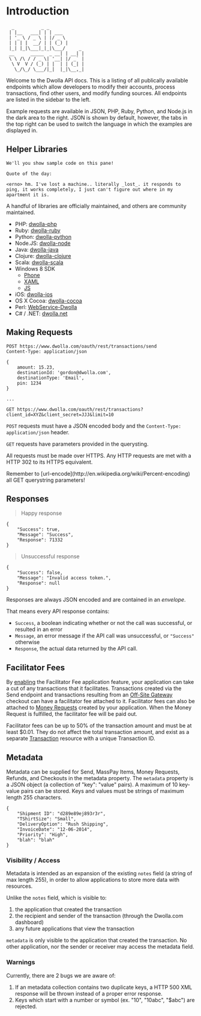 # Introduction
```
  _          _ _             
 | |__   ___| | | ___        
 | '_ \ / _ \ | |/ _ \       
 | | | |  __/ | | (_) |      
 |_| |_|\___|_|_|\___/     _ 
 __      _____  _ __| | __| |
 \ \ /\ / / _ \| '__| |/ _` |
  \ V  V / (_) | |  | | (_| |
   \_/\_/ \___/|_|  |_|\__,_|

```

Welcome to the Dwolla API docs. This is a listing of all publically available endpoints which allow developers to modify their accounts, process transactions, find other users, and modify funding sources. All endpoints are listed in the sidebar to the left. 

Example requests are available in JSON, PHP, Ruby, Python, and Node.js in the dark area to the right. JSON is shown by default, however, the tabs in the top right can be used to switch the language in which the examples are displayed in.

## Helper Libraries
```
We'll you show sample code on this pane!
```
```
Quote of the day:

<erno> hm. I've lost a machine.. literally _lost_. it responds to ping, it works completely, I just can't figure out where in my apartment it is.

```

A handful of libraries are officially maintained, and others are community maintained.

- PHP: [dwolla-php](https://github.com/Dwolla/dwolla-php)
- Ruby: [dwolla-ruby](https://github.com/Dwolla/dwolla-ruby)
- Python: [dwolla-python](https://github.com/Dwolla/dwolla-python)
- Node.JS: [dwolla-node](https://github.com/Dwolla/dwolla-node)
- Java: [dwolla-java](https://github.com/Dwolla/dwolla-java)
- Clojure: [dwolla-clojure](https://github.com/Dwolla/dwolla-clojure)
- Scala: [dwolla-scala](https://github.com/Dwolla/dwolla-scala)
- Windows 8 SDK
	- [Phone](http://www.nuget.org/packages/Dwolla.InAppSDKWP8/)
	- [XAML](http://www.nuget.org/packages/Dwolla.InAppSDK/)
	- [JS](http://www.nuget.org/packages/Dwolla.InAppSDK.JS/)
- iOS: [dwolla-ios](https://github.com/Dwolla/dwolla-ios)
- OS X Cocoa: [dwolla-cocoa](https://github.com/Dwolla/dwolla-cocoa)
- Perl: [WebService-Dwolla](http://search.cpan.org/dist/WebService-Dwolla/)
- C# / .NET: [dwolla.net](https://github.com/justinsoliz/dwolla.net)

## Making Requests

```
POST https://www.dwolla.com/oauth/rest/transactions/send
Content-Type: application/json

{
	amount: 15.23,
	destinationId: 'gordon@dwolla.com',
	destinationType: 'Email',
	pin: 1234
}
```

```
...

GET https://www.dwolla.com/oauth/rest/transactions?client_id=XYZ&client_secret=JJJ&limit=10
```

`POST` requests must have a JSON encoded body and the 
`Content-Type: application/json` header.

`GET` requests have parameters provided in the querysting.

All requests must be made over HTTPS.  Any HTTP requests are met with a HTTP 302 to its HTTPS equivalent.

<aside class="notice">
Remember to [url-encode](http://en.wikipedia.org/wiki/Percent-encoding) all GET querystring parameters!
</aside>

## Responses

> Happy response

```
{
    "Success": true,
    "Message": "Success",
    "Response": 71332
}
```

> Unsuccessful response

```
{
	"Success": false,
	"Message": "Invalid access token.",
	"Response": null
}
```

Responses are always JSON encoded and are contained in an _envelope_.  

That means every API response contains: 

- `Success`, a boolean indicating whether or not the call was successful, or resulted in an error
- `Message`, an error message if the API call was unsuccessful, or `"Success"` otherwise
- `Response`, the actual data returned by the API call.

<!---
## Errors

TODO: document errors
-->

## Facilitator Fees

By [enabling](https://developers.dwolla.com/dev/pages/guides/facilitator_fee) the Facilitator Fee application feature, your application can take a cut of any transactions that it facilitates.  Transactions created via the Send endpoint and  transactions resulting from an [Off-Site Gateway](#checkouts) checkout can have a facilitator fee attached to it.  Facilitator fees can also be attached to [Money Requests](#money-requests) created by your application.  When the Money Request is fulfilled, the facilitator fee will be paid out.

Facilitator fees can be up to 50% of the transaction amount and must be at least $0.01.  They do not affect the total transaction amount, and exist as a separate [Transaction](#transactions) resource with a unique Transaction ID.

## Metadata

Metadata can be supplied for Send, MassPay Items, Money Requests, Refunds, and Checkouts in the metadata property. The `metadata` property is a JSON object (a collection of "key": "value" pairs). A maximum of 10 key-value pairs can be stored. Keys and values must be strings of maximum length 255 characters.

```always
{
    "Shipment ID": "d289e89ej893r3r",
    "TShirtSize": "Small",
    "DeliveryOption": "Rush Shipping",
    "InvoiceDate": "12-06-2014",
    "Priority": "High",
    "blah": "blah"
}
```

### Visibility / Access

Metadata is intended as an expansion of the existing `notes` field (a string of max length 255), in order to allow applications to store more data with resources.

Unlike the `notes` field, which is visible to:

1. the application that created the transaction
2. the recipient and sender of the transaction (through the Dwolla.com dashboard)
3. any future applications that view the transaction

`metadata` is only visible to the application that created the transaction. No other application, nor the sender or receiver may access the metadata field.

### Warnings

Currently, there are 2 bugs we are aware of:

1. If an metadata collection contains two duplicate keys, a HTTP 500 XML response will be thrown instead of a proper error response.
2. Keys which start with a number or symbol (ex. "10", "10abc", "$abc") are rejected.